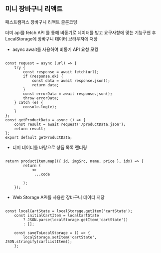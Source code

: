미니 장바구니 리액트 
-------------
패스트캠퍼스 장바구니 리액트 클론코딩

더미 api를 fetch API 를 통해 비동기로 데이터를 받고
요구사항에 맞는 기능구현 후 LocalStorage에 장바구니 데이터 브라우저에 저장

- async await를 사용하여 비동기 API 요청 모킹
<pre><code>
const request = async (url) => {
    try {
        const response = await fetch(url);
        if (response.ok) {
            const data = await response.json();
            return data;
        }
        const errorData = await response.json();
        throw errorData;
    } catch (e) {
        console.log(e);
    }
};
const getProductData = async () => {
    const result = await request('/productData.json');
    return result;
};
export default getProductData;
</code></pre>

- 더미 데이터를 바탕으로 상품 목록 렌더링
<pre><code>
return productItem.map(({ id, imgSrc, name, price }, idx) => {
        return (
            <>
             ...code
            </>
        );
    });
</code></pre>

- Web Storage API를 사용한 장바구니 데이터 저장
<pre><code>
const localCartState = localStorage.getItem('cartState');
    const initialCartItem = localCartState
        ? JSON.parse(localStorage.getItem('cartState'))
        : [];
        
    const saveToLocalStorage = () => {
        localStorage.setItem('cartState', JSON.stringify(cartListItem));
    };
</code></pre>
